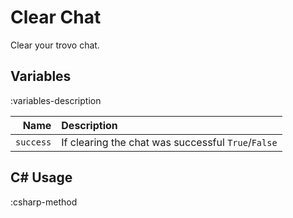 # Clear Chat
Clear your trovo chat.

## Variables
:variables-description

|      Name | Description                                        |
|----------:|:---------------------------------------------------|
| `success` | If clearing the chat was successful `True`/`False` |

## C# Usage
:csharp-method